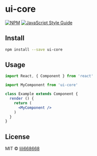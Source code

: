 # ui-core

> 

[![NPM](https://img.shields.io/npm/v/ui-core.svg)](https://www.npmjs.com/package/ui-core) [![JavaScript Style Guide](https://img.shields.io/badge/code_style-standard-brightgreen.svg)](https://standardjs.com)

## Install

```bash
npm install --save ui-core
```

## Usage

```jsx
import React, { Component } from 'react'

import MyComponent from 'ui-core'

class Example extends Component {
  render () {
    return (
      <MyComponent />
    )
  }
}
```

## License

MIT © [lili668668](https://github.com/lili668668)
